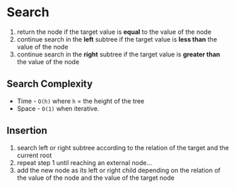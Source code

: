 # Search
1. return the node if the target value is **equal** to the value of the node
2. continue search in the **left** subtree if the target value is **less than** the value of the node
3. continue search in the **right** subtree if the target value is **greater than** the value of the node

## Search Complexity
- Time - `O(h)` where `h` = the height of the tree
- Space - `O(1)` when iterative.

## Insertion
1. search left or right subtree according to the relation of the target and the current root
2. repeat step 1 until reaching an external node...
3. add the new node as its left or right child depending on the relation of the value of the node and the value of the target node